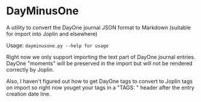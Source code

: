 # DayMinusOne
A utility to convert the DayOne journal JSON format to Markdown (suitable for import into Joplin and elsewhere)

Usage: ```dayminusone.py --help for usage```

Right now we only support importing the text part of DayOne journal entries. DayOne "moments" will be preserved in
the import but will not be rendered correctly by Joplin.

Also, I haven't figured out how to get DayOne tags to convert to Joplin tags on import so right now youget your tags
in a "TAGS: " header after the entry creation date line.
